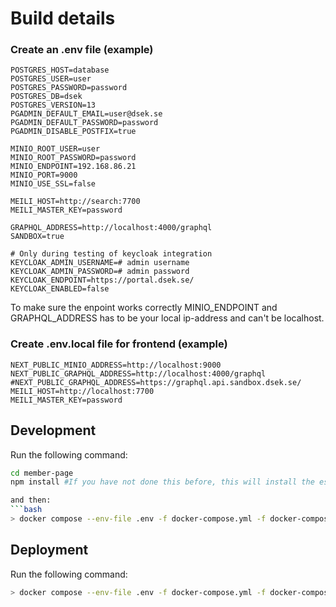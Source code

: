 # Build details

### Create an .env file (example)
```
POSTGRES_HOST=database
POSTGRES_USER=user
POSTGRES_PASSWORD=password
POSTGRES_DB=dsek
POSTGRES_VERSION=13
PGADMIN_DEFAULT_EMAIL=user@dsek.se
PGADMIN_DEFAULT_PASSWORD=password
PGADMIN_DISABLE_POSTFIX=true

MINIO_ROOT_USER=user
MINIO_ROOT_PASSWORD=password
MINIO_ENDPOINT=192.168.86.21
MINIO_PORT=9000
MINIO_USE_SSL=false

MEILI_HOST=http://search:7700
MEILI_MASTER_KEY=password

GRAPHQL_ADDRESS=http://localhost:4000/graphql
SANDBOX=true

# Only during testing of keycloak integration
KEYCLOAK_ADMIN_USERNAME=# admin username
KEYCLOAK_ADMIN_PASSWORD=# admin password
KEYCLOAK_ENDPOINT=https://portal.dsek.se/
KEYCLOAK_ENABLED=false
```
To make sure the enpoint works correctly MINIO_ENDPOINT and GRAPHQL_ADDRESS has to be your local ip-address and can't be localhost.

### Create .env.local file for frontend (example)
```
NEXT_PUBLIC_MINIO_ADDRESS=http://localhost:9000
NEXT_PUBLIC_GRAPHQL_ADDRESS=http://localhost:4000/graphql
#NEXT_PUBLIC_GRAPHQL_ADDRESS=https://graphql.api.sandbox.dsek.se/
MEILI_HOST=http://localhost:7700
MEILI_MASTER_KEY=password
```

## Development
Run the following command:
```bash
cd member-page
npm install #If you have not done this before, this will install the eslint config

and then:
```bash
> docker compose --env-file .env -f docker-compose.yml -f docker-compose.minio.yml -f docker-compose.dev.yml up -d --build
```

## Deployment
Run the following command:
```bash
> docker compose --env-file .env -f docker-compose.yml -f docker-compose.minio.yml -f docker-compose.prod.yml up -d --build
```